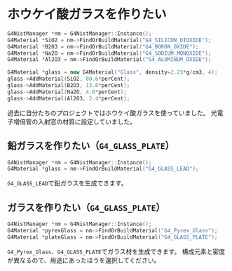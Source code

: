 # ホウケイ酸ガラスを作りたい

```cpp
G4NistManager *nm = G4NistManager::Instance();
G4Material *SiO2 = nm->FindOrBuildMaterial("G4_SILICON_DIOXIDE");
G4Material *B2O3 = nm->FindOrBuildMaterial("G4_BORON_OXIDE");
G4Material *Na2O = nm->FindOrBuildMaterial("G4_SODIUM_MONOXIDE");
G4Material *Al2O3 = nm->FindOrBuildMaterial("G4_ALUMINUM_OXIDE");

G4Material *glass = new G4Material("Glass", density=2.23*g/cm3, 4);
glass->AddMaterial(SiO2, 80.6*perCent);
glass->AddMaterial(B2O3, 13.0*perCent);
glass->AddMaterial(Na2O, 4.0*perCent);
glass->AddMaterial(Al2O3, 2.4*perCent);
```

過去に自分たちのプロジェクトではホウケイ酸ガラスを使っていました。
光電子増倍管の入射窓の材質に設定していました。

## 鉛ガラスを作りたい（``G4_GLASS_PLATE``）

```cpp
G4NistManager *nm = G4NistManager::Instance();
G4Material *glass = nm->FindOrBuildMaterial("G4_GLASS_LEAD");
```

``G4_GLASS_LEAD``で鉛ガラスを生成できます。

## ガラスを作りたい（``G4_GLASS_PLATE``）

```cpp
G4NistManager *nm = G4NistManager::Instance();
G4Material *pyrexGlass = nm->FindOrBuildMaterial("G4_Pyrex_Glass");
G4Material *plateGlass = nm->FindOrBuildMaterial("G4_GLASS_PLATE");
```

``G4_Pyrex_Glass``、``G4_GLASS_PLATE``でガラス材を生成できます。
構成元素と密度が異なるので、用途にあったほうを選択してください。
